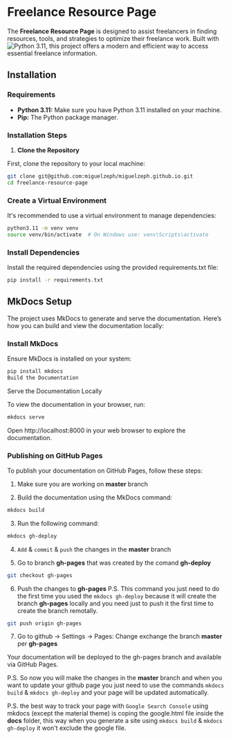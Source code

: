 # Freelance Resource Page

The **Freelance Resource Page** is designed to assist freelancers in finding resources, tools, and strategies to optimize their freelance work. Built with ![Python 3.11](https://img.shields.io/badge/python-3.11-blue), this project offers a modern and efficient way to access essential freelance information.

## Installation

### Requirements

- **Python 3.11:** Make sure you have Python 3.11 installed on your machine.
- **Pip:** The Python package manager.

### Installation Steps

1. **Clone the Repository**

First, clone the repository to your local machine:

```bash
git clone git@github.com:miguelzeph/miguelzeph.github.io.git
cd freelance-resource-page
```


### Create a Virtual Environment

It's recommended to use a virtual environment to manage dependencies:

```bash
python3.11 -m venv venv
source venv/bin/activate  # On Windows use: venv\Scripts\activate
```

### Install Dependencies

Install the required dependencies using the provided requirements.txt file:

```bash
pip install -r requirements.txt
```

## MkDocs Setup

The project uses MkDocs to generate and serve the documentation. Here’s how you can build and view the documentation locally:

### Install MkDocs

Ensure MkDocs is installed on your system:

```bash
pip install mkdocs
Build the Documentation
```

Serve the Documentation Locally

To view the documentation in your browser, run:

```bash
mkdocs serve
```

Open http://localhost:8000 in your web browser to explore the documentation.


### Publishing on GitHub Pages
To publish your documentation on GitHub Pages, follow these steps:

1. Make sure you are working on **master** branch

2. Build the documentation using the MkDocs command:

```bash
mkdocs build
```

3. Run the following command:

```bash
mkdocs gh-deploy
```

4. `Add` & `commit` & `push` the changes in the **master** branch

5. Go to branch **gh-pages** that was created by the comand **gh-deploy**
```bash
git checkout gh-pages
```

6. Push the changes to **gh-pages**
P.S. This command you just need to do the first time you used the `mkdocs gh-deploy` because it will create the branch **gh-pages** locally and you need just to push it the first time to create the branch remotally.
```bash
git push origin gh-pages
```

7. Go to github -> Settings -> Pages: Change exchange the branch **master** per **gh-pages**


Your documentation will be deployed to the gh-pages branch and available via GitHub Pages.

P.S. So now you will make the changes in the **master** branch and when you want to update your github page you just need to use the commands `mkdocs build` & `mkdocs gh-deploy` and your page will be updated automatically.

P.S. the best way to track your page with `Google Search Console` using mkdocs (except the material theme) is coping the google.html file inside the **docs** folder, this way when you generate a site using `mkdocs build` & `mkdocs gh-deploy` it won't exclude the google file.
